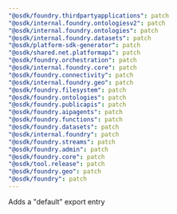```yaml
---
"@osdk/foundry.thirdpartyapplications": patch
"@osdk/internal.foundry.ontologiesv2": patch
"@osdk/internal.foundry.ontologies": patch
"@osdk/internal.foundry.datasets": patch
"@osdk/platform-sdk-generator": patch
"@osdk/shared.net.platformapi": patch
"@osdk/foundry.orchestration": patch
"@osdk/internal.foundry.core": patch
"@osdk/foundry.connectivity": patch
"@osdk/internal.foundry.geo": patch
"@osdk/foundry.filesystem": patch
"@osdk/foundry.ontologies": patch
"@osdk/foundry.publicapis": patch
"@osdk/foundry.aipagents": patch
"@osdk/foundry.functions": patch
"@osdk/foundry.datasets": patch
"@osdk/internal.foundry": patch
"@osdk/foundry.streams": patch
"@osdk/foundry.admin": patch
"@osdk/foundry.core": patch
"@osdk/tool.release": patch
"@osdk/foundry.geo": patch
"@osdk/foundry": patch
---
```


Adds a "default" export entry
